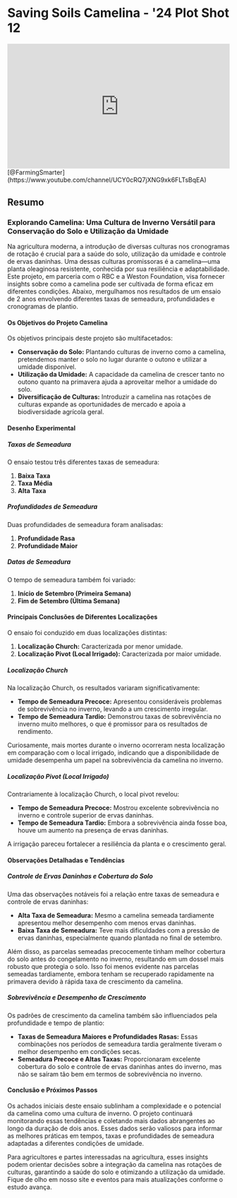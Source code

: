 # Saving Soils Camelina - '24 Plot Shot 12

<div style="position: relative; width: 100%; padding-bottom: 56.25%; height: 0; overflow: hidden;">
    <iframe src="https://www.youtube.com/embed/n-MpoY7XhgY?si=W5KTwrv62yV-ix1u" title="YouTube video player" frameborder="0" allow="accelerometer; autoplay; clipboard-write; encrypted-media; gyroscope; picture-in-picture; web-share" referrerpolicy="strict-origin-when-cross-origin" allowfullscreen style="position: absolute; top: 0; left: 0; width: 100%; height: 100%; border: 0; object-fit: cover;"></iframe>
</div>
[@FarmingSmarter](https://www.youtube.com/channel/UCY0cRQ7jXNG9xk6FLTsBqEA)

## Resumo

### Explorando Camelina: Uma Cultura de Inverno Versátil para Conservação do Solo e Utilização da Umidade

Na agricultura moderna, a introdução de diversas culturas nos cronogramas de rotação é crucial para a saúde do solo, utilização da umidade e controle de ervas daninhas. Uma dessas culturas promissoras é a camelina—uma planta oleaginosa resistente, conhecida por sua resiliência e adaptabilidade. Este projeto, em parceria com o RBC e a Weston Foundation, visa fornecer insights sobre como a camelina pode ser cultivada de forma eficaz em diferentes condições. Abaixo, mergulhamos nos resultados de um ensaio de 2 anos envolvendo diferentes taxas de semeadura, profundidades e cronogramas de plantio.

#### Os Objetivos do Projeto Camelina

Os objetivos principais deste projeto são multifacetados:

- **Conservação do Solo:** Plantando culturas de inverno como a camelina, pretendemos manter o solo no lugar durante o outono e utilizar a umidade disponível.
- **Utilização da Umidade:** A capacidade da camelina de crescer tanto no outono quanto na primavera ajuda a aproveitar melhor a umidade do solo.
- **Diversificação de Culturas:** Introduzir a camelina nas rotações de culturas expande as oportunidades de mercado e apoia a biodiversidade agrícola geral.

#### Desenho Experimental

##### Taxas de Semeadura

O ensaio testou três diferentes taxas de semeadura:

1. **Baixa Taxa**
2. **Taxa Média**
3. **Alta Taxa**

##### Profundidades de Semeadura

Duas profundidades de semeadura foram analisadas:

1. **Profundidade Rasa**
2. **Profundidade Maior**

##### Datas de Semeadura

O tempo de semeadura também foi variado:

1. **Início de Setembro (Primeira Semana)**
2. **Fim de Setembro (Última Semana)**

#### Principais Conclusões de Diferentes Localizações

O ensaio foi conduzido em duas localizações distintas:

1. **Localização Church:** Caracterizada por menor umidade.
2. **Localização Pivot (Local Irrigado):** Caracterizada por maior umidade.

##### Localização Church

Na localização Church, os resultados variaram significativamente:

- **Tempo de Semeadura Precoce:** Apresentou consideráveis problemas de sobrevivência no inverno, levando a um crescimento irregular.
- **Tempo de Semeadura Tardio:** Demonstrou taxas de sobrevivência no inverno muito melhores, o que é promissor para os resultados de rendimento.

Curiosamente, mais mortes durante o inverno ocorreram nesta localização em comparação com o local irrigado, indicando que a disponibilidade de umidade desempenha um papel na sobrevivência da camelina no inverno.

##### Localização Pivot (Local Irrigado)

Contrariamente à localização Church, o local pivot revelou:

- **Tempo de Semeadura Precoce:** Mostrou excelente sobrevivência no inverno e controle superior de ervas daninhas.
- **Tempo de Semeadura Tardio:** Embora a sobrevivência ainda fosse boa, houve um aumento na presença de ervas daninhas.

A irrigação pareceu fortalecer a resiliência da planta e o crescimento geral.

#### Observações Detalhadas e Tendências

##### Controle de Ervas Daninhas e Cobertura do Solo

Uma das observações notáveis foi a relação entre taxas de semeadura e controle de ervas daninhas:

- **Alta Taxa de Semeadura:** Mesmo a camelina semeada tardiamente apresentou melhor desempenho com menos ervas daninhas.
- **Baixa Taxa de Semeadura:** Teve mais dificuldades com a pressão de ervas daninhas, especialmente quando plantada no final de setembro.

Além disso, as parcelas semeadas precocemente tinham melhor cobertura do solo antes do congelamento no inverno, resultando em um dossel mais robusto que protegia o solo. Isso foi menos evidente nas parcelas semeadas tardiamente, embora tenham se recuperado rapidamente na primavera devido à rápida taxa de crescimento da camelina.

##### Sobrevivência e Desempenho de Crescimento

Os padrões de crescimento da camelina também são influenciados pela profundidade e tempo de plantio:

- **Taxas de Semeadura Maiores e Profundidades Rasas:** Essas combinações nos períodos de semeadura tardia geralmente tiveram o melhor desempenho em condições secas.
- **Semeadura Precoce e Altas Taxas:** Proporcionaram excelente cobertura do solo e controle de ervas daninhas antes do inverno, mas não se saíram tão bem em termos de sobrevivência no inverno.

#### Conclusão e Próximos Passos

Os achados iniciais deste ensaio sublinham a complexidade e o potencial da camelina como uma cultura de inverno. O projeto continuará monitorando essas tendências e coletando mais dados abrangentes ao longo da duração de dois anos. Esses dados serão valiosos para informar as melhores práticas em tempos, taxas e profundidades de semeadura adaptadas a diferentes condições de umidade.

Para agricultores e partes interessadas na agricultura, esses insights podem orientar decisões sobre a integração da camelina nas rotações de culturas, garantindo a saúde do solo e otimizando a utilização da umidade. Fique de olho em nosso site e eventos para mais atualizações conforme o estudo avança.